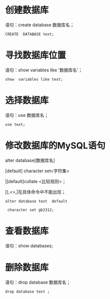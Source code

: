 # 创建数据库

语句：create  database 数据库名；

```MySQL
CREATE  DATABASE text;
```

# 寻找数据库位置

语句：show variables like '数据库名'；

```MySQL
show  variables like text;
```

# 选择数据库

语句：use 数据库名；

```mysql
use text;
```

# 修改数据库的MySQL语句

alter database[数据库名]

[default]  character set<字符集>

|[default]collate <比较规则>；

[],<>,|在具体命令中不能出现；

```mysql
alter database text  default

 character set gb2312;
```

# 查看数据库

语句：show databases;

# 删除数据库

语句：drop database 数据库名；

```mysql
drop database text ;
```

